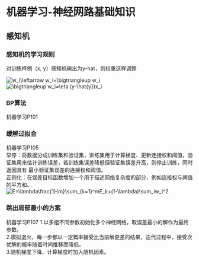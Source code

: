 # 机器学习-神经网路基础知识

## 感知机  

### 感知机的学习规则  
对训练样例（x, y）感知机输出为y-hat，则权重这样调整  

<img src="https://latex.codecogs.com/gif.latex?w_i\leftarrow&space;w_i&plus;\bigtriangleup&space;w_i" title="w_i\leftarrow w_i+\bigtriangleup w_i" />  
<img src="https://latex.codecogs.com/gif.latex?\bigtriangleup&space;w_i=\eta&space;(y-\hat{y})x_i" title="\bigtriangleup w_i=\eta (y-\hat{y})x_i" />  

### BP算法  
机器学习P101

### 缓解过拟合
机器学习P105  
早停：将数据分成训练集和验证集，训练集用于计算梯度、更新连接权和阈值，验证集用来估计训练误差，若训练集误差降低但验证集误差升高，则停止训练，同时返回具有
最小验证集误差的连接权和阈值。  
正则化：在误差目标函数增加一个用于描述网络复杂度的部分，例如连接权与阈值的平方和。  
<img src="https://latex.codecogs.com/gif.latex?E=\lambda\frac{1}{m}\sum_{k=1}^mE_k&plus;(1-\lambda)\sum_iw_i^2" title="E=\lambda\frac{1}{m}\sum_{k=1}^mE_k+(1-\lambda)\sum_iw_i^2" />  

### 跳出局部最小的方案
机器学习P107
1.以多组不同参数初始化多个神经网络，取误差最小的解作为最终参数。  
2.模拟退火，每一步都以一定概率接受比当前解更差的结果，迭代过程中，接受次优解的概率随着时间推移而降低。  
3.随机梯度下降，计算梯度时加入随机因素。
